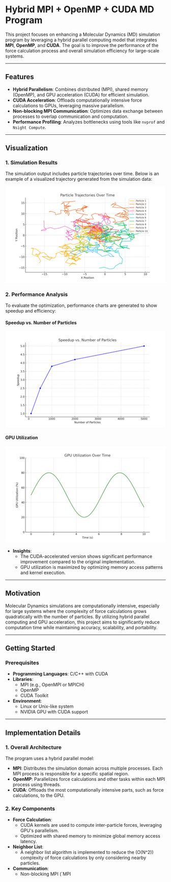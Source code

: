 # Hybrid MPI + OpenMP + CUDA MD Program

This project focuses on enhancing a Molecular Dynamics (MD) simulation program by leveraging a hybrid parallel computing model that integrates **MPI**, **OpenMP**, and **CUDA**. The goal is to improve the performance of the force calculation process and overall simulation efficiency for large-scale systems.

---

## Features

- **Hybrid Parallelism**: Combines distributed (MPI), shared memory (OpenMP), and GPU acceleration (CUDA) for efficient simulation.
- **CUDA Acceleration**: Offloads computationally intensive force calculations to GPUs, leveraging massive parallelism.
- **Non-blocking MPI Communication**: Optimizes data exchange between processes to overlap communication and computation.
- **Performance Profiling**: Analyzes bottlenecks using tools like `nvprof` and `Nsight Compute`.

---

## Visualization

### **1. Simulation Results**
The simulation output includes particle trajectories over time. Below is an example of a visualized trajectory generated from the simulation data:

![Particle Trajectories](images/particle_trajectories.png)

### **2. Performance Analysis**
To evaluate the optimization, performance charts are generated to show speedup and efficiency:

#### **Speedup vs. Number of Particles**
![Speedup](images/speedup_chart.png)

#### **GPU Utilization**
![GPU Utilization](images/gpu_utilization.png)

- **Insights**:
  - The CUDA-accelerated version shows significant performance improvement compared to the original implementation.
  - GPU utilization is maximized by optimizing memory access patterns and kernel execution.

---

## Motivation

Molecular Dynamics simulations are computationally intensive, especially for large systems where the complexity of force calculations grows quadratically with the number of particles. By utilizing hybrid parallel computing and GPU acceleration, this project aims to significantly reduce computation time while maintaining accuracy, scalability, and portability.

---

## Getting Started

### Prerequisites

- **Programming Languages**: C/C++ with CUDA
- **Libraries**:
  - MPI (e.g., OpenMPI or MPICH)
  - OpenMP
  - CUDA Toolkit
- **Environment**:
  - Linux or Unix-like system
  - NVIDIA GPU with CUDA support

---

## Implementation Details

### **1. Overall Architecture**
The program uses a hybrid parallel model:
- **MPI**: Distributes the simulation domain across multiple processes. Each MPI process is responsible for a specific spatial region.
- **OpenMP**: Parallelizes force calculations and other tasks within each MPI process using threads.
- **CUDA**: Offloads the most computationally intensive parts, such as force calculations, to the GPU.

### **2. Key Components**
- **Force Calculation**:
  - CUDA kernels are used to compute inter-particle forces, leveraging GPU's parallelism.
  - Optimized with shared memory to minimize global memory access latency.
- **Neighbor List**:
  - A neighbor list algorithm is implemented to reduce the \(O(N^2)\) complexity of force calculations by only considering nearby particles.
- **Communication**:
  - Non-blocking MPI (`MPI
